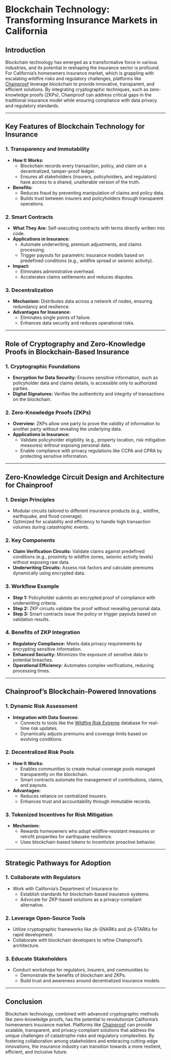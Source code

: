 # Blockchain Technology: Transforming Insurance Markets in California

## Introduction

Blockchain technology has emerged as a transformative force in various industries, and its potential in reshaping the insurance sector is profound. For California’s homeowners insurance market, which is grappling with escalating wildfire risks and regulatory challenges, platforms like [Chainproof](CHAINPROOF.md) leverage blockchain to provide innovative, transparent, and efficient solutions. By integrating cryptographic techniques, such as zero-knowledge proofs (ZKPs), Chainproof can address critical gaps in the traditional insurance model while ensuring compliance with data privacy and regulatory standards.

***

## Key Features of Blockchain Technology for Insurance

### 1. **Transparency and Immutability**

* **How It Works:**
  * Blockchain records every transaction, policy, and claim on a decentralized, tamper-proof ledger.
  * Ensures all stakeholders (insurers, policyholders, and regulators) have access to a shared, unalterable version of the truth.
* **Benefits:**
  * Reduces fraud by preventing manipulation of claims and policy data.
  * Builds trust between insurers and policyholders through transparent operations.

### 2. **Smart Contracts**

* **What They Are:** Self-executing contracts with terms directly written into code.
* **Applications in Insurance:**
  * Automate underwriting, premium adjustments, and claims processing.
  * Trigger payouts for parametric insurance models based on predefined conditions (e.g., wildfire spread or seismic activity).
* **Impact:**
  * Eliminates administrative overhead.
  * Accelerates claims settlements and reduces disputes.

### 3. **Decentralization**

* **Mechanism:** Distributes data across a network of nodes, ensuring redundancy and resilience.
* **Advantages for Insurance:**
  * Eliminates single points of failure.
  * Enhances data security and reduces operational risks.

***

## Role of Cryptography and Zero-Knowledge Proofs in Blockchain-Based Insurance

### 1. **Cryptographic Foundations**

* **Encryption for Data Security:** Ensures sensitive information, such as policyholder data and claims details, is accessible only to authorized parties.
* **Digital Signatures:** Verifies the authenticity and integrity of transactions on the blockchain.

### 2. **Zero-Knowledge Proofs (ZKPs)**

* **Overview:** ZKPs allow one party to prove the validity of information to another party without revealing the underlying data.
* **Applications in Insurance:**
  * Validate policyholder eligibility (e.g., property location, risk mitigation measures) without exposing personal data.
  * Enable compliance with privacy regulations like CCPA and CPRA by protecting sensitive information.

***

## Zero-Knowledge Circuit Design and Architecture for Chainproof

### 1. **Design Principles**

* Modular circuits tailored to different insurance products (e.g., wildfire, earthquake, and flood coverage).
* Optimized for scalability and efficiency to handle high transaction volumes during catastrophic events.

### 2. **Key Components**

* **Claim Verification Circuits:** Validate claims against predefined conditions (e.g., proximity to wildfire zones, seismic activity levels) without exposing raw data.
* **Underwriting Circuits:** Assess risk factors and calculate premiums dynamically using encrypted data.

### 3. **Workflow Example**

* **Step 1:** Policyholder submits an encrypted proof of compliance with underwriting criteria.
* **Step 2:** ZKP circuits validate the proof without revealing personal data.
* **Step 3:** Smart contracts issue the policy or trigger payouts based on validation results.

### 4. **Benefits of ZKP Integration**

* **Regulatory Compliance:** Meets data privacy requirements by encrypting sensitive information.
* **Enhanced Security:** Minimizes the exposure of sensitive data to potential breaches.
* **Operational Efficiency:** Automates complex verifications, reducing processing times.

***

## Chainproof’s Blockchain-Powered Innovations

### 1. **Dynamic Risk Assessment**

* **Integration with Data Sources:**
  * Connects to tools like the [Wildfire Risk Extreme](../MISC/WILDFIRE_RISK_EXTREME.md) database for real-time risk updates.
  * Dynamically adjusts premiums and coverage limits based on evolving conditions.

### 2. **Decentralized Risk Pools**

* **How It Works:**
  * Enables communities to create mutual coverage pools managed transparently on the blockchain.
  * Smart contracts automate the management of contributions, claims, and payouts.
* **Advantages:**
  * Reduces reliance on centralized insurers.
  * Enhances trust and accountability through immutable records.

### 3. **Tokenized Incentives for Risk Mitigation**

* **Mechanism:**
  * Rewards homeowners who adopt wildfire-resistant measures or retrofit properties for earthquake resilience.
  * Uses blockchain-based tokens to incentivize proactive behavior.

***

## Strategic Pathways for Adoption

### 1. **Collaborate with Regulators**

* Work with California’s Department of Insurance to:
  * Establish standards for blockchain-based insurance systems.
  * Advocate for ZKP-based solutions as a privacy-compliant alternative.

### 2. **Leverage Open-Source Tools**

* Utilize cryptographic frameworks like zk-SNARKs and zk-STARKs for rapid development.
* Collaborate with blockchain developers to refine Chainproof’s architecture.

### 3. **Educate Stakeholders**

* Conduct workshops for regulators, insurers, and communities to:
  * Demonstrate the benefits of blockchain and ZKPs.
  * Build trust and awareness around decentralized insurance models.

***

## Conclusion

Blockchain technology, combined with advanced cryptographic methods like zero-knowledge proofs, has the potential to revolutionize California’s homeowners insurance market. Platforms like [Chainproof](CHAINPROOF.md) can provide scalable, transparent, and privacy-compliant solutions that address the unique challenges of catastrophe risks and regulatory complexities. By fostering collaboration among stakeholders and embracing cutting-edge innovations, the insurance industry can transition towards a more resilient, efficient, and inclusive future.
